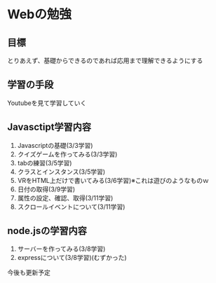 # Webの勉強

## 目標
とりあえず、基礎からできるのであれば応用まで理解できるようにする

## 学習の手段
Youtubeを見て学習していく

## Javasctipt学習内容
 1. Javascriptの基礎(3/3学習)
 2. クイズゲームを作ってみる(3/3学習)
 3. tabの練習(3/5学習)
 4. クラスとインスタンス(3/5学習)
 5. VRをHTML上だけで書いてみる(3/6学習)※これは遊びのようなものｗ
 6. 日付の取得(3/9学習)
 7. 属性の設定、確認、取得(3/11学習)
 8. スクロールイベントについて(3/11学習)
 
## node.jsの学習内容
 1. サーバーを作ってみる(3/8学習)
 2. expressについて(3/8学習)(むずかった)



今後も更新予定
